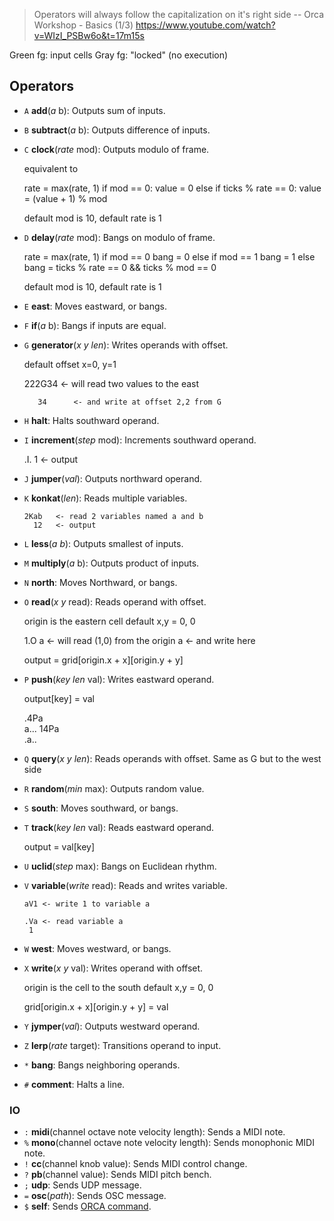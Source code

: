 > Operators will always follow the capitalization on it's right side -- Orca Workshop - Basics (1/3) https://www.youtube.com/watch?v=WIzI_PSBw6o&t=17m15s

Green fg: input cells
Gray fg: "locked" (no execution)

## Operators
- `A` **add**(*a* b): Outputs sum of inputs.
- `B` **subtract**(*a* b): Outputs difference of inputs.
- `C` **clock**(*rate* mod): Outputs modulo of frame.

    equivalent to

    rate = max(rate, 1)
    if mod == 0:
        value = 0
    else if ticks % rate == 0:
        value = (value + 1) % mod
    
    default mod is 10, default rate is 1
    

- `D` **delay**(*rate* mod): Bangs on modulo of frame.

    rate = max(rate, 1)
    if mod == 0
        bang = 0
    else if mod == 1
        bang = 1
    else
        bang = ticks % rate == 0 && ticks % mod == 0

    default mod is 10, default rate is 1

- `E` **east**: Moves eastward, or bangs.
- `F` **if**(*a* b): Bangs if inputs are equal.
- `G` **generator**(*x* *y* *len*): Writes operands with offset.

    default offset x=0, y=1

    222G34      <- will read two values to the east 
         
         34      <- and write at offset 2,2 from G


- `H` **halt**: Halts southward operand.
- `I` **increment**(*step* mod): Increments southward operand.

    .I. 
     1  <- output

- `J` **jumper**(*val*): Outputs northward operand.
- `K` **konkat**(*len*): Reads multiple variables.
    ```
    2Kab   <- read 2 variables named a and b
      12   <- output
    ```

- `L` **less**(*a* *b*): Outputs smallest of inputs.
- `M` **multiply**(*a* b): Outputs product of inputs.
- `N` **north**: Moves Northward, or bangs.
- `O` **read**(*x* *y* read): Reads operand with offset.

    origin is the eastern cell
    default x,y = 0, 0

    1.O a   <- will read (1,0) from the origin
      a     <- and write here
    
    output = grid[origin.x + x][origin.y + y]

- `P` **push**(*key* *len* val): Writes eastward operand.

    output[key] = val

    .4Pa    
      a...
    14Pa    
      .a..


- `Q` **query**(*x* *y* *len*): Reads operands with offset.
    Same as G but to the west side

- `R` **random**(*min* max): Outputs random value.
- `S` **south**: Moves southward, or bangs.
- `T` **track**(*key* *len* val): Reads eastward operand.

    output = val[key]

- `U` **uclid**(*step* max): Bangs on Euclidean rhythm.
- `V` **variable**(*write* read): Reads and writes variable.
    ```
    aV1 <- write 1 to variable a

    .Va <- read variable a
     1
    ```

- `W` **west**: Moves westward, or bangs.
- `X` **write**(*x* *y* val): Writes operand with offset.

    origin is the cell to the south
    default x,y = 0, 0
    
    grid[origin.x + x][origin.y + y] = val

- `Y` **jymper**(*val*): Outputs westward operand.
- `Z` **lerp**(*rate* target): Transitions operand to input.
- `*` **bang**: Bangs neighboring operands.
- `#` **comment**: Halts a line.

### IO

- `:` **midi**(channel octave note velocity length): Sends a MIDI note.
- `%` **mono**(channel octave note velocity length): Sends monophonic MIDI note.
- `!` **cc**(channel knob value): Sends MIDI control change.
- `?` **pb**(channel value): Sends MIDI pitch bench.
- `;` **udp**: Sends UDP message.
- `=` **osc**(*path*): Sends OSC message.
- `$` **self**: Sends [ORCA command](#Commands).